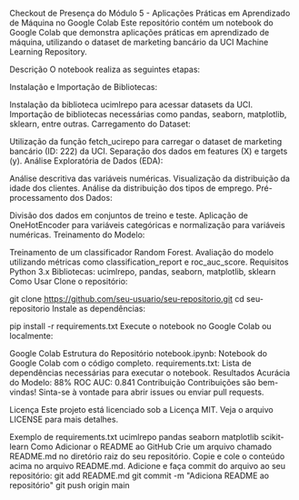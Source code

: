 Checkout de Presença do Módulo 5 - Aplicações Práticas em Aprendizado de Máquina no Google Colab
Este repositório contém um notebook do Google Colab que demonstra aplicações práticas em aprendizado de máquina, utilizando o dataset de marketing bancário da UCI Machine Learning Repository.

Descrição
O notebook realiza as seguintes etapas:

Instalação e Importação de Bibliotecas:

Instalação da biblioteca ucimlrepo para acessar datasets da UCI.
Importação de bibliotecas necessárias como pandas, seaborn, matplotlib, sklearn, entre outras.
Carregamento do Dataset:

Utilização da função fetch_ucirepo para carregar o dataset de marketing bancário (ID: 222) da UCI.
Separação dos dados em features (X) e targets (y).
Análise Exploratória de Dados (EDA):

Análise descritiva das variáveis numéricas.
Visualização da distribuição da idade dos clientes.
Análise da distribuição dos tipos de emprego.
Pré-processamento dos Dados:

Divisão dos dados em conjuntos de treino e teste.
Aplicação de OneHotEncoder para variáveis categóricas e normalização para variáveis numéricas.
Treinamento do Modelo:

Treinamento de um classificador Random Forest.
Avaliação do modelo utilizando métricas como classification_report e roc_auc_score.
Requisitos
Python 3.x
Bibliotecas: ucimlrepo, pandas, seaborn, matplotlib, sklearn
Como Usar
Clone o repositório:

git clone https://github.com/seu-usuario/seu-repositorio.git
cd seu-repositorio
Instale as dependências:

pip install -r requirements.txt
Execute o notebook no Google Colab ou localmente:

Google Colab
Estrutura do Repositório
notebook.ipynb: Notebook do Google Colab com o código completo.
requirements.txt: Lista de dependências necessárias para executar o notebook.
Resultados
Acurácia do Modelo: 88%
ROC AUC: 0.841
Contribuição
Contribuições são bem-vindas! Sinta-se à vontade para abrir issues ou enviar pull requests.

Licença
Este projeto está licenciado sob a Licença MIT. Veja o arquivo LICENSE para mais detalhes.

Exemplo de requirements.txt
ucimlrepo
pandas
seaborn
matplotlib
scikit-learn
Como Adicionar o README ao GitHub
Crie um arquivo chamado README.md no diretório raiz do seu repositório.
Copie e cole o conteúdo acima no arquivo README.md.
Adicione e faça commit do arquivo ao seu repositório:
git add README.md
git commit -m "Adiciona README ao repositório"
git push origin main
